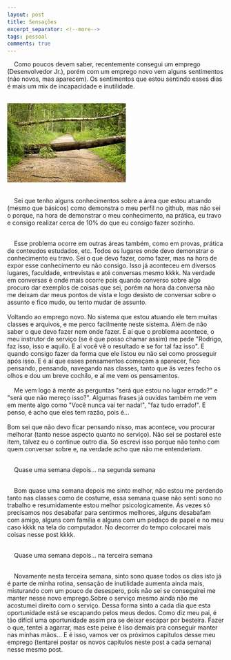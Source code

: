```yaml
---
layout: post
title: Sensações
excerpt_separator: <!--more-->
tags: pessoal
comments: true
---
```


&nbsp;&nbsp;&nbsp;&nbsp;Como poucos devem saber, recentemente consegui um emprego (Desenvolvedor Jr.), porém com um emprego<!--more--> novo vem alguns sentimentos (não novos, mas aparecem). Os sentimentos que estou sentindo esses dias é mais um mix de incapacidade e inutilidade.<br><br>

<img src="/assets/images/incapaz.jpg" alt="Sentimento de incapacidade" class="post_img"><br><br>

&nbsp;&nbsp;&nbsp;&nbsp;Sei que tenho alguns conhecimentos sobre a área que estou atuando (mesmo que básicos) como demonstra o meu perfil no github, mas não sei o porque, na hora de demonstrar o meu conhecimento, na prática, eu travo e consigo realizar cerca de 10% do que eu consigo fazer sozinho.<br><br>

&nbsp;&nbsp;&nbsp;&nbsp;Esse problema ocorre em outras áreas também, como em provas, prática de conteudos estudados, etc. Todos os lugares onde devo demonstrar o conhecimento eu travo. Sei o que devo fazer, como fazer, mas na hora de expor esse conhecimento eu não consigo.  Isso já aconteceu em diversos lugares, faculdade, entrevistas e até conversas mesmo kkkk. Na verdade em conversas é onde mais ocorre pois quando converso sobre algo procuro dar exemplos de coisas que sei, porém na hora da conversa não me deixam dar meus pontos de vista e logo desisto de conversar sobre o assunto e fico mudo, ou tento mudar de assunto.<br><br>
Voltando ao emprego novo. No sistema que estou atuando ele tem muitas classes e arquivos, e me perco facilmente neste sistema. Além de não saber o que devo fazer nem onde fazer. É aí que o problema acontece, o meu instrutor de serviço (se é que posso chamar assim) me pede "Rodrigo, faz isso, isso  e aquilo. E aí você vê o resultado e se for tal faz isso". E quando consigo fazer da forma que ele listou eu não sei como prosseguir após isso. E é aí que esses pensamentos começam a aparecer, fico pensando, pensando, navegando nas classes, tanto que ás vezes fecho os olhos e dou um breve cochilo, e aí me vem os pensamentos. <br><br>
&nbsp;&nbsp;&nbsp;&nbsp;Me vem logo á mente as perguntas "será que estou no lugar errado?" e "será que não mereço isso?". Algumas frases já ouvidas também me vem em mente algo como "Você nunca vai ter nada!", "faz tudo errado!". E penso, é acho que eles tem razão, pois é...<br><br>
Bom sei que não devo ficar pensando nisso, mas acontece, vou procurar melhorar (tanto nesse aspecto quanto no serviço). Não sei se postarei este item, talvez eu o continue outro dia. Só escrevi isso porque não tenho com quem conversar sobre e, na verdade acho que não me entenderiam.<br><br>

&nbsp;&nbsp;&nbsp;&nbsp;Quase uma semana depois... na segunda semana<br><br>

&nbsp;&nbsp;&nbsp;&nbsp;Bom quase uma semana depois me sinto melhor, não estou me perdendo tanto nas classes como de costume, essa semana quase não senti sono no trabalho e resumidamente estou melhor psicologicamente. Ás vezes só precisamos nos desabafar para sentirmos melhores, alguns desabafam com amigo, alguns com família e alguns com um pedaço de papel e no meu caso kkkk na tela do computador. No decorrer do tempo colocarei mais coisas nesse post kkkk.<br><br>

&nbsp;&nbsp;&nbsp;&nbsp;Quase uma semana depois... na terceira semana<br><br>

&nbsp;&nbsp;&nbsp;&nbsp;Novamente nesta terceira semana, sinto sono quase todos os dias isto já é parte de minha rotina, sensação de inutilidade aumenta ainda mais, misturando com um pouco de desespero, pois não sei se conseguirei me manter nesse novo emprego.Sobre o serviço mesmo ainda não me acostumei direito com o serviço. Dessa forma sinto a cada dia que esta oportunidade está se escapando pelos meus dedos. Como diz meu pai, é tão dificil uma oportunidade assim pra se deixar escapar por besteira. Fazer o que, tentei a agarrar, mas este peixe é liso demais pra conseguir manter nas minhas mãos... E é isso, vamos ver os próximos capitulos desse meu emprego (tentarei postar os novos capitulos neste post a cada semana) nesse mesmo post.